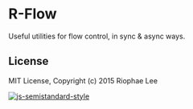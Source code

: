 # R-Flow

Useful utilities for flow control, in sync & async ways.

## License

MIT License, Copyright (c) 2015 Riophae Lee

[![js-semistandard-style](https://cdn.rawgit.com/flet/semistandard/master/badge.svg)](https://github.com/Flet/semistandard)
